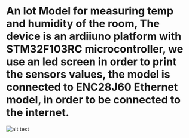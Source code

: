 # An Iot Model for measuring temp and humidity of the room, The device is an ardiiuno platform with STM32F103RC microcontroller, we use an led screen in order to print the sensors values, the model is connected to ENC28J60 Ethernet model, in order to be connected to the internet.
![alt text](https://github.com/SB-HACETTEPE/HT/blob/main/ENC.jpg?raw=true)
